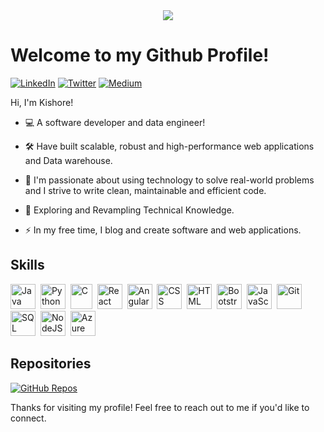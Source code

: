 <div align="center">
  <img src="https://media.giphy.com/media/qgQUggAC3Pfv687qPC/giphy.gif"/>
</div>

# Welcome to my Github Profile!

[![LinkedIn](https://img.shields.io/badge/LinkedIn-%230077B5.svg?&style=for-the-badge&logo=linkedin&logoColor=white)](https://www.linkedin.com/in/iamkish0re) [![Twitter](https://img.shields.io/badge/Twitter-%231DA1F2.svg?&style=for-the-badge&logo=twitter&logoColor=white)](https://twitter.com/iamkish0re) [![Medium](https://img.shields.io/badge/Medium-%2312100E.svg?&style=for-the-badge&logo=medium&logoColor=white)](https://medium.com/@iamkish0re)

Hi, I'm Kishore! 
- :computer: A software developer and data engineer! 

- :hammer_and_wrench: Have built scalable, robust and high-performance web applications and Data warehouse. 

- :star2: I'm passionate about using technology to solve real-world problems and I strive to write clean, maintainable and efficient code.

- :seedling: Exploring and Revampling Technical Knowledge.

- :zap: In my free time, I blog and create software and web applications.


## Skills

<div>
  <img src="https://cdn-icons-png.flaticon.com/512/5968/5968282.png" title="Java" alt="Java" width="40" height="40"/>&nbsp;
  <img src="https://cdn-icons-png.flaticon.com/512/5968/5968350.png" title="Python" alt="Python" width="40" height="40"/>&nbsp;
  <img src="https://upload.wikimedia.org/wikipedia/commons/thumb/1/18/C_Programming_Language.svg/570px-C_Programming_Language.svg.png?20201031132917" title="C" alt="C" width="35" height="40"/>&nbsp;
  <img src="https://pbs.twimg.com/profile_images/446356636710363136/OYIaJ1KK_400x400.png" title="React" alt="React" width="40" height="40"/>&nbsp;
  <img src="https://upload.wikimedia.org/wikipedia/commons/thumb/c/cf/Angular_full_color_logo.svg/1200px-Angular_full_color_logo.svg.png" title="Angular" alt="Angular" width="40" height="40"/>&nbsp;
  <img src="https://cdn-icons-png.flaticon.com/512/919/919826.png"  title="CSS3" alt="CSS" width="40" height="40"/>&nbsp;
  <img src="https://cdn-icons-png.flaticon.com/512/5968/5968267.png" title="HTML5" alt="HTML" width="40" height="40"/>&nbsp;
  <img src="https://cdn-icons-png.flaticon.com/512/5968/5968672.png" title="Bootstrap" alt="Bootstrap" width="40" height="40"/>&nbsp;
  <img src="https://cdn-icons-png.flaticon.com/512/5968/5968292.png" title="JavaScript" alt="JavaScript" width="40" height="40"/>&nbsp;
  <img src="https://cdn-icons-png.flaticon.com/512/4494/4494740.png" title="Git" **alt="Git" width="40" height="40"/>
  <img src="https://cdn-icons-png.flaticon.com/512/4248/4248443.png" title="SQL" alt="SQL" width="40" height="40"/>&nbsp;
  <img src="https://cdn-icons-png.flaticon.com/512/919/919825.png" title="NodeJS" alt="NodeJS" width="40" height="40"/>&nbsp;
  <img src="https://cdn-icons-png.flaticon.com/512/873/873107.png" title="Azure" alt="Azure" width="40" height="40"/>&nbsp;  
</div>

## Repositories
[![GitHub Repos](https://img.shields.io/badge/GitHub-Repositories-informational.svg?logo=github&style=for-the-badge)](https://github.com/iamkish0re)

Thanks for visiting my profile! Feel free to reach out to me if you'd like to connect.

